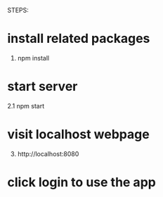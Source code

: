 STEPS:
# install related packages
1. npm install 

# start server
2.1 npm start

# visit localhost webpage
3. http://localhost:8080

# click login to use the app
